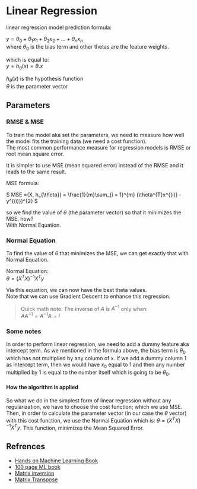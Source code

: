 # Linear Regression

linear regression model prediction formula:

$` y = \theta_{0} + \theta_{1}x_{1} + \theta_{2}x_{2} + ... + \theta_{n}x_{n}   `$  
where $\theta_{0}$ is the bias term and other thetas are the feature weights.  
  
which is equal to:  
$` y = h_{\theta}(x) = \theta . x `$  
  
$` h_{\theta}(x) `$ is the hypothesis function  
$` \theta `$ is the parameter vector  

## Parameters

### RMSE & MSE

To train the model aka set the parameters, we need to measure how well the model fits the training data (we need a cost function).  
The most common performance measure for regression models is RMSE or root mean square error.  

It is simpler to use MSE (mean squared error) instead of the RMSE and it leads to the same result.  

MSE formula:

$` MSE =(X, h_{\theta}) = \frac{1}{m}\sum_{i = 1}^{m} (\theta^{T}x^{(i)} - y^{(i)})^{2} `$  

so we find the value of $`\theta `$ (the parameter vector) so that it minimizes the MSE. how?  
With Normal Equation.  

### Normal Equation

To find the value of $` \theta `$ that minimizes the MSE, we can get exactly that with Normal Equation.  

Normal Equation:  
$`\theta = (X^{T}X)^{-1} X^{T} y `$

Via this equation, we can now have the best theta values.  
Note that we can use Gradient Descent to enhance this regression.

> Quick math note:
The inverse of $`A`$ is $`A^{-1}`$ only when:  
$` AA^{-1} = A^{-1}A = I `$ 

### Some notes

In order to perform linear regression, we need to add a dummy feature aka intercept term. As we mentioned in the formula above, the bias term is $`\theta_{0}`$ which has not multiplied by any column of x. If we add a dummy column 1 as intercept term, then we would have $`x_{0}`$ equal to 1 and then any number multiplied by 1 is equal to the number itself which is going to be $`\theta_{0}`$.

#### How the algorithm is applied

So what we do in the simplest form of linear regression without any regularization, we have to choose the cost function; which we use MSE. Then, in order to calculate the parameter vector (in our case the $`\theta`$ vector) with this cost function, we use the Normal Equation which is: $`\theta = (X^{T}X)^{-1} X^{T} y `$. This function, minimizes the Mean Squared Error.

## Refrences

- [Hands on Machine Learning Book](https://www.amazon.com/Hands-Machine-Learning-Scikit-Learn-TensorFlow/dp/1098125975)
- [100 page ML book](https://www.amazon.com/Hundred-Page-Machine-Learning-Book/dp/199957950X)
- [Matrix inversion](https://www.mathsisfun.com/algebra/matrix-inverse.html)
- [Matrix Transpose](https://mathinsight.org/matrix_transpose)